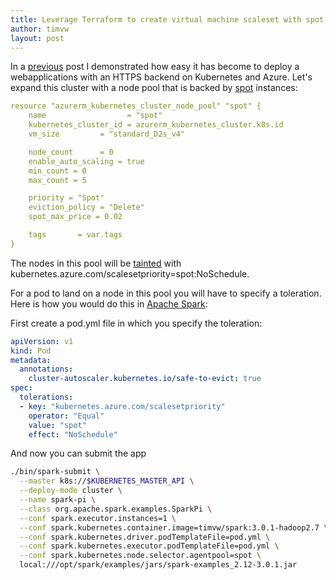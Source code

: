 ```yaml
---
title: Leverage Terraform to create virtual machine scaleset with spot instances
author: timvw
layout: post
---
```

In a [previous](https://timvw.be/2020/02/10/terraform-azure-k8s-nginx-letsencrypt.html) post I demonstrated how easy it has become to deploy a webapplications with an HTTPS backend on Kubernetes and Azure. Let's expand this cluster with a node pool that is backed by [spot](https://azure.microsoft.com/en-us/pricing/spot/) instances:

```yaml
resource "azurerm_kubernetes_cluster_node_pool" "spot" {
    name                  = "spot"
    kubernetes_cluster_id = azurerm_kubernetes_cluster.k8s.id
    vm_size         = "standard_D2s_v4"

    node_count      = 0
    enable_auto_scaling = true
    min_count = 0
    max_count = 5

    priority = "Spot"
    eviction_policy = "Delete"
    spot_max_price = 0.02

    tags       = var.tags
}
```

The nodes in this pool will be [tainted](https://kubernetes.io/docs/concepts/scheduling-eviction/taint-and-toleration/) with kubernetes.azure.com/scalesetpriority=spot:NoSchedule.

For a pod to land on a node in this pool you will have to specify a toleration. Here is how you would do this in [Apache Spark](https://spark.apache.org/):

First create a pod.yml file in which you specify the toleration:

```yaml
apiVersion: v1
kind: Pod
metadata:
  annotations:
    cluster-autoscaler.kubernetes.io/safe-to-evict: true
spec:
  tolerations:
  - key: "kubernetes.azure.com/scalesetpriority"
    operator: "Equal"
    value: "spot"
    effect: "NoSchedule"
```

And now you can submit the app

```bash
./bin/spark-submit \
  --master k8s://$KUBERNETES_MASTER_API \
  --deploy-mode cluster \
  --name spark-pi \
  --class org.apache.spark.examples.SparkPi \
  --conf spark.executor.instances=1 \
  --conf spark.kubernetes.container.image=timvw/spark:3.0.1-hadoop2.7 \
  --conf spark.kubernetes.driver.podTemplateFile=pod.yml \
  --conf spark.kubernetes.executor.podTemplateFile=pod.yml \
  --conf spark.kubernetes.node.selector.agentpool=spot \
  local:///opt/spark/examples/jars/spark-examples_2.12-3.0.1.jar
```